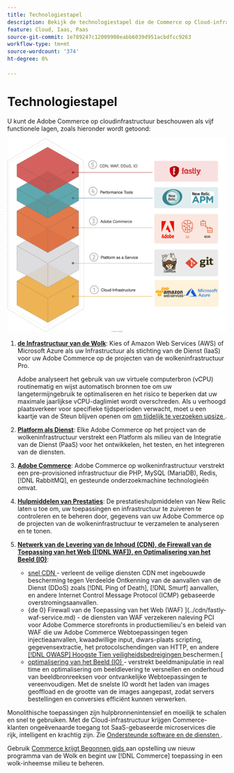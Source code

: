 ```yaml
---
title: Technologiestapel
description: Bekijk de technologiestapel die de Commerce op Cloud-infrastructuur vormt.
feature: Cloud, Iaas, Paas
source-git-commit: 1e789247c12009908eabb6039d951acbdfcc9263
workflow-type: tm+mt
source-wordcount: '374'
ht-degree: 0%

---
```


# Technologiestapel

U kunt de Adobe Commerce op cloudinfrastructuur beschouwen als vijf functionele lagen, zoals hieronder wordt getoond:

![ de stapel van de Wolk ](../../assets/CloudStack.svg)

1. [**de Infrastructuur van de Wolk**](pro-architecture.md): Kies of Amazon Web Services (AWS) of Microsoft Azure als uw Infrastructuur als stichting van de Dienst (IaaS) voor uw Adobe Commerce op de projecten van de wolkeninfrastructuur Pro.

   Adobe analyseert het gebruik van uw virtuele computerbron (vCPU) routinematig en wijst automatisch bronnen toe om uw langetermijngebruik te optimaliseren en het risico te beperken dat uw maximale jaarlijkse vCPU-daglimiet wordt overschreden. Als u verhoogd plaatsverkeer voor specifieke tijdsperioden verwacht, moet u een kaartje van de Steun blijven openen om [ om tijdelijk te verzoeken upsize ](https://experienceleague.adobe.com/docs/commerce-knowledge-base/kb/how-to/how-to-request-temporary-magento-upsize.html).

1. [**Platform als Dienst**](cloud-architecture.md): Elke Adobe Commerce op het project van de wolkeninfrastructuur verstrekt een Platform als milieu van de Integratie van de Dienst (PaaS) voor het ontwikkelen, het testen, en het integreren van de diensten.
1. [**Adobe Commerce**](../project/overview.md): Adobe Commerce op wolkeninfrastructuur verstrekt een pre-provisioned infrastructuur die PHP, MySQL (MariaDB), Redis, [!DNL RabbitMQ], en gesteunde onderzoekmachine technologieën omvat.
1. [**Hulpmiddelen van Prestaties**](../monitor/new-relic-service.md): De prestatieshulpmiddelen van New Relic laten u toe om, uw toepassingen en infrastructuur te zuiveren te controleren en te beheren door, gegevens van uw Adobe Commerce op de projecten van de wolkeninfrastructuur te verzamelen te analyseren en te tonen.
1. [**Netwerk van de Levering van de Inhoud (CDN), de Firewall van de Toepassing van het Web ([!DNL WAF]), en Optimalisering van het Beeld (IO)**](../cdn/fastly.md):

   * [ snel CDN ](../cdn/fastly.md#ddos-protection) - verleent de veilige diensten CDN met ingebouwde bescherming tegen Verdeelde Ontkenning van de aanvallen van de Dienst (DDoS) zoals [!DNL Ping of Death], [!DNL Smurf] aanvallen, en andere Internet Control Message Protocol (ICMP) gebaseerde overstromingsaanvallen.
   * {de 0} Firewall van de Toepassing van het Web (WAF) ](../cdn/fastly-waf-service.md) - de diensten van WAF verzekeren naleving PCI voor Adobe Commerce storefronts in productiemilieu&#39;s en beleid van WAF die uw Adobe Commerce Webtoepassingen tegen injectieaanvallen, kwaadwillige input, dwars-plaats scripting, gegevensextractie, het protocolschendingen van HTTP, en andere [[!DNL OWASP]  Hoogste Tien veiligheidsbedreigingen ](https://owasp.org/www-project-top-ten/) beschermen.[
   * [ optimalisering van het Beeld (IO) ](../cdn/fastly-image-optimization.md) - verstrekt beeldmanipulatie in real time en optimalisering om beeldlevering te versnellen en onderhoud van beeldbronreeksen voor ontvankelijke Webtoepassingen te vereenvoudigen. Met de snelste IO wordt het laden van images geoffload en de grootte van de images aangepast, zodat servers bestellingen en conversies efficiënt kunnen verwerken.

Monolithische toepassingen zijn hulpbronnenintensief en moeilijk te schalen en snel te gebruiken. Met de Cloud-infrastructuur krijgen Commerce-klanten ongeëvenaarde toegang tot SaaS-gebaseerde microservices die rijk, intelligent en krachtig zijn. Zie [ Ondersteunde software en de diensten ](cloud-architecture.md#supported-software-and-services).

Gebruik [ Commerce krijgt Begonnen gids ](../../get-started/overview.md) aan opstelling uw nieuw programma van de Wolk en begint uw [!DNL Commerce] toepassing in een wolk-inheemse milieu te beheren.
